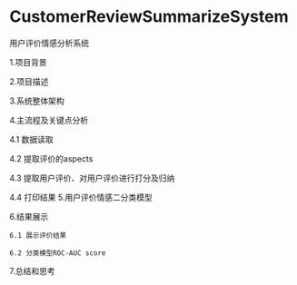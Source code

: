 # CustomerReviewSummarizeSystem

用户评价情感分析系统



1.项目背景


2.项目描述

3.系统整体架构

4.主流程及关键点分析

   4.1 数据读取
   
   4.2 提取评价的aspects
   
   4.3 提取用户评价、对用户评价进行打分及归纳
   
   4.4 打印结果
5.用户评价情感二分类模型

6.结果展示

    6.1 展示评价结果
    
    6.2 分类模型ROC-AUC score
    
7.总结和思考
